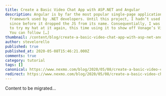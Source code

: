 ```yaml
---
title: Create a Basic Video Chat App with ASP.NET and Angular
description: Angular is by far the most popular single-page application (SPA)
  framework used by .NET developers. Until this project, I hadn’t used Angular
  since before it dropped the JS from its name. Consequentially, I was excited
  to try my hat at it again, this time using it to show off Vonage’s Video API.
  You can follow […]
thumbnail: /content/blog/create-a-basic-video-chat-app-with-asp-net-and-angular-dr/Blog_ASP-NET_Angular_1200x600.png
author: stevelorello
published: true
published_at: 2020-05-08T15:46:21.000Z
comments: true
category: tutorial
tags: []
canonical: https://www.nexmo.com/blog/2020/05/08/create-a-basic-video-chat-app-with-asp-net-and-angular-dr
redirect: https://www.nexmo.com/blog/2020/05/08/create-a-basic-video-chat-app-with-asp-net-and-angular-dr
---
```


Content to be migrated...

